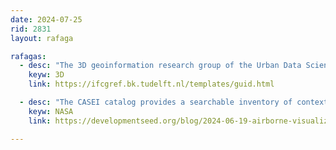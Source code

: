```yaml
---
date: 2024-07-25
rid: 2831
layout: rafaga

rafagas:
  - desc: "The 3D geoinformation research group of the Urban Data Science Section of the Delft University of Technology has developed an online georeferencer of IFC files"
    keyw: 3D
    link: https://ifcgref.bk.tudelft.nl/templates/guid.html

  - desc: "The CASEI catalog provides a searchable inventory of contextual metadata for the more than 50-year history of NASA's air and field activities"
    keyw: NASA
    link: https://developmentseed.org/blog/2024-06-19-airborne-visualization

---
```


